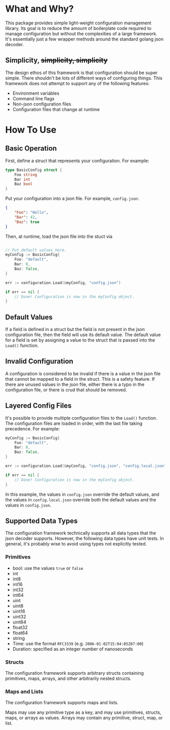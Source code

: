 # What and Why?

This package provides simple light-weight configuration management library. Its goal is to reduce the amount
of boilerplate code required to manage configuration but without the complexities of a large framework.
It's essentially just a few wrapper methods around the standard golang json decoder.

## Simplicity, ~~simplicity, simplicity~~

The design ethos of this framework is that configuration should be super simple. There shouldn't be lots of different
ways of configuring things. This framework does not attempt to support any of the following features:

- Environment variables
- Command line flags
- Non-json configuration files
- Configuration files that change at runtime

# How To Use

## Basic Operation

First, define a struct that represents your configuration. For example:

```go
type BasicConfig struct {
	Foo string
	Bar int
	Baz bool
}
```

Put your configuration into a json file. For example, `config.json`:

```json
{
    "Foo": "Hello",
    "Bar": 42,
    "Baz": true
}
```

Then, at runtime, load the json file into the stuct via

```go

// Put default values here.
myConfig := BasicConfig{
    Foo: "default",
    Bar: 0,
    Baz: false,
}

err := configuration.Load(&myConfig, "config.json")

if err == nil {
    // Done! Configuration is now in the myConfig object.
}
```

## Default Values

If a field is defined in a struct but the field is not present in the json configuration file, then the field will
use its default value. The default value for a field is set by assigning a value to the struct that is passed
into the `Load()` function.

## Invalid Configuration

A configuration is considered to be invalid if there is a value in the json file that cannot be mapped to a field
in the struct. This is a safety feature. If there are unused values in the json file, either there is a typo
in the configuration file, or there is crud that should be removed.

## Layered Config Files

It's possible to provide multiple configuration files to the `Load()` function. The configuration files are loaded
in order, with the last file taking precedence. For example:

```go
myConfig := BasicConfig{
    Foo: "default",
    Bar: 0,
    Baz: false,
}

err := configuration.Load(&myConfig, "config.json", "config.local.json")

if err == nil {
    // Done! Configuration is now in the myConfig object.
}
```

In this example, the values in `config.json` override the default values, and the values in `config.local.json` override
both the default values and the values in `config.json`.

## Supported Data Types

The configuration framework technically supports all data types that the json decoder supports. However, the following
data types have unit tests. In general, it's probably wise to avoid using types not explicitly tested.

### Primitives

- bool: use the values `true` or `false`
- int
- int8
- int16
- int32
- int64
- uint
- uint8
- uint16
- uint32
- uint64
- float32
- float64
- string
- Time: use the format `RFC3339` (e.g. `2006-01-02T15:04:05Z07:00`)
- Duration: specified as an integer number of nanoseconds

### Structs

The configuration framework supports arbitrary structs containing primitives, maps, arrays,
and other arbitrarily nested structs.

### Maps and Lists

The configuration framework supports maps and lists.

Maps may use any primitive type as a key, and may use primitives, structs, maps, or arrays as values. 
Arrays may contain any primitive, struct, map, or list.
